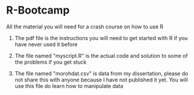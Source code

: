 # R-Bootcamp
All the material you will need for a crash course on how to use R

1) The pdf file is the instructions you will need to get started with R if you have never used it before

2) The file named "myscript.R" is the actual code and solution to some of the problems if you get stuck

3) The file named "morohdat.csv" is data from my dissertation, please do not share this with 
anyone because I have not published it yet. You will use this file do learn how to manipulate
data
